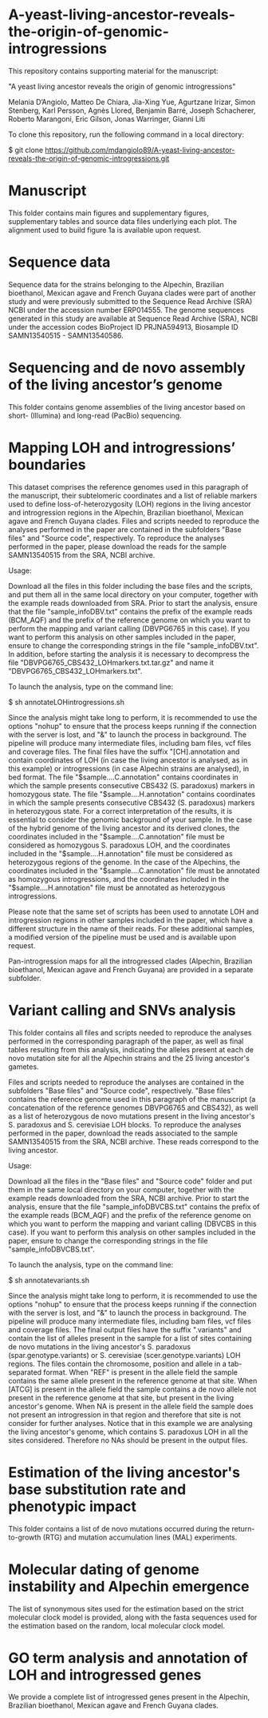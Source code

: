 # A-yeast-living-ancestor-reveals-the-origin-of-genomic-introgressions

This repository contains supporting material for the manuscript:

"A yeast living ancestor reveals the origin of genomic introgressions"

Melania D’Angiolo, Matteo De Chiara, Jia-Xing Yue, Agurtzane Irizar, Simon Stenberg, Karl Persson, Agnès Llored, Benjamin Barré, Joseph Schacherer, Roberto Marangoni, Eric Gilson, Jonas Warringer, Gianni Liti


To clone this repository, run the following command in a local directory:

$ git clone https://github.com/mdangiolo89/A-yeast-living-ancestor-reveals-the-origin-of-genomic-introgressions.git


# Manuscript
This folder contains main figures and supplementary figures, supplementary tables and source data files underlying each plot. The alignment used to build figure 1a is available upon request.


# Sequence data
Sequence data for the strains belonging to the Alpechin, Brazilian bioethanol, Mexican agave and French Guyana clades were part of another study and were previously submitted to the Sequence Read Archive (SRA) NCBI under the accession number ERP014555. The genome sequences generated in this study are available at Sequence Read Archive (SRA), NCBI under the accession codes BioProject ID PRJNA594913, Biosample ID SAMN13540515 - SAMN13540586.


# Sequencing and de novo assembly of the living ancestor’s genome
This folder contains genome assemblies of the living ancestor based on short- (Illumina) and long-read (PacBio) sequencing.


# Mapping LOH and introgressions’ boundaries
This dataset comprises the reference genomes used in this paragraph of the manuscript, their subtelomeric coordinates and a list of reliable markers used to define loss-of-heterozygosity (LOH) regions in the living ancestor and introgression regions in the Alpechin, Brazilian bioethanol, Mexican agave and French Guyana clades.
Files and scripts needed to reproduce the analyses performed in the paper are contained in the subfolders "Base files" and "Source code", respectively.
To reproduce the analyses performed in the paper, please download the reads for the sample SAMN13540515 from the SRA, NCBI archive.

Usage:

Download all the files in this folder including the base files and the scripts, and put them all in the same local directory on your computer, together with the example reads downloaded from SRA. Prior to start the analysis, ensure that the file "sample_infoDBV.txt" contains the prefix of the example reads (BCM_AQF) and the prefix of the reference genome on which you want to perform the mapping and variant calling (DBVPG6765 in this case). If you want to perform this analysis on other samples included in the paper, ensure to change the corresponding strings in the file "sample_infoDBV.txt".
In addition, before starting the analysis it is necessary to decompress the file "DBVPG6765_CBS432_LOHmarkers.txt.tar.gz" and name it "DBVPG6765_CBS432_LOHmarkers.txt".

To launch the analysis, type on the command line:

$ sh annotateLOHintrogressions.sh

Since the analysis might take long to perform, it is recommended to use the options "nohup" to ensure that the process keeps running if the connection with the server is lost, and "&" to launch the process in background.
The pipeline will produce many intermediate files, including bam files, vcf files and coverage files. The final files have the suffix "[CH].annotation and contain coordinates of LOH (in case the living ancestor is analysed, as in this example) or introgressions (in case Alpechin strains are analysed), in bed format. The file "$sample....C.annotation" contains coordinates in which the sample presents consecutive CBS432 (S. paradoxus) markers in homozygous state. The file "$sample....H.annotation" contains coordinates in which the sample presents consecutive CBS432 (S. paradoxus) markers in heterozygous state. For a correct interpretation of the results, it is essential to consider the genomic background of your sample. In the case of the hybrid genome of the living ancestor and its derived clones, the coordinates included in the "$sample....C.annotation" file must be considered as homozygous S. paradoxus LOH, and the coordinates included in the "$sample....H.annotation" file must be considered as heterozygous regions of the genome.
In the case of the Alpechins, the coordinates included in the "$sample....C.annotation" file must be annotated as homozygous introgressions, and the coordinates included in the "$sample....H.annotation" file must be annotated as heterozygous introgressions.

Please note that the same set of scripts has been used to annotate LOH and introgression regions in other samples included in the paper, which have a different structure in the name of their reads. For these additional samples, a modified version of the pipeline must be used and is available upon request.

Pan-introgression maps for all the introgressed clades (Alpechin, Brazilian bioethanol, Mexican agave and French Guyana) are provided in a separate subfolder.


# Variant calling and SNVs analysis
This folder contains all files and scripts needed to reproduce the analyses performed in the corresponding paragraph of the paper, as well as final tables resulting from this analysis, indicating the alleles present at each de novo mutation site for all the Alpechin strains and the 25 living ancestor's gametes.

Files and scripts needed to reproduce the analyses are contained in the subfolders "Base files" and "Source code", respectively. "Base files" contains the reference genome used in this paragraph of the manuscript (a concatenation of the reference genomes DBVPG6765 and CBS432), as well as a list of heterozygous de novo mutations present in the living ancestor's S. paradoxus and S. cerevisiae LOH blocks.
To reproduce the analyses performed in the paper, download the reads associated to the sample SAMN13540515 from the SRA, NCBI archive. These reads correspond to the living ancestor.

Usage:

Download all the files in the "Base files" and "Source code" folder and put them in the same local directory on your computer, together with the example reads downloaded from the SRA, NCBI archive. Prior to start the analysis, ensure that the file "sample_infoDBVCBS.txt" contains the prefix of the example reads (BCM_AQF) and the prefix of the reference genome on which you want to perform the mapping and variant calling (DBVCBS in this case). If you want to perform this analysis on other samples included in the paper, ensure to change the corresponding strings in the file "sample_infoDBVCBS.txt".

To launch the analysis, type on the command line:

$ sh annotatevariants.sh

Since the analysis might take long to perform, it is recommended to use the options "nohup" to ensure that the process keeps running if the connection with the server is lost, and "&" to launch the process in background.
The pipeline will produce many intermediate files, including bam files, vcf files and coverage files. The final output files have the suffix ".variants" and contain the list of alleles present in the sample for a list of sites containing de novo mutations in the living ancestor's S. paradoxus (spar.genotype.variants) or S. cerevisiae (scer.genotype.variants) LOH regions. The files contain the chromosome, position and allele in a tab-separated format. When "REF" is present in the allele field the sample contains the same allele present in the reference genome at that site. When [ATCG] is present in the allele field the sample contains a de novo allele not present in the reference genome at that site, but present in the living ancestor's genome. When NA is present in the allele field the sample does not present an introgression in that region and therefore that site is not consider for further analyses. Notice that in this example we are analysing the living ancestor's genome, which contains S. paradoxus LOH in all the sites considered. Therefore no NAs should be present in the output files.


# Estimation of the living ancestor's base substitution rate and phenotypic impact
This folder contains a list of de novo mutations occurred during the return-to-growth (RTG) and mutation accumulation lines (MAL) experiments. 


# Molecular dating of genome instability and Alpechin emergence
The list of synonymous sites used for the estimation based on the strict molecular clock model is provided, along with the fasta sequences used for the estimation based on the random, local molecular clock model.


# GO term analysis and annotation of LOH and introgressed genes
We provide a complete list of introgressed genes present in the Alpechin, Brazilian bioethanol, Mexican agave and French Guyana clades.
